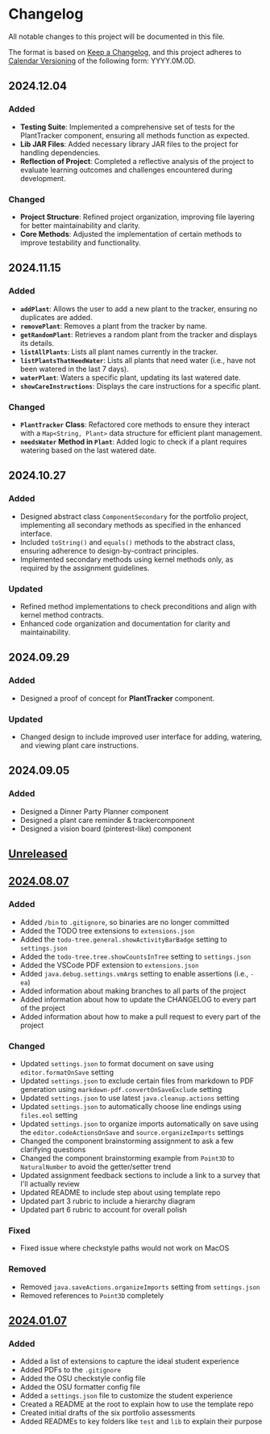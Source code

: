 # Changelog

All notable changes to this project will be documented in this file.

The format is based on [Keep a Changelog](https://keepachangelog.com/en/1.1.0/),
and this project adheres to [Calendar Versioning](https://calver.org/) of
the following form: YYYY.0M.0D.

## 2024.12.04
### Added
- **Testing Suite**: Implemented a comprehensive set of tests for the PlantTracker component, ensuring all methods function as expected.
- **Lib JAR Files**: Added necessary library JAR files to the project for handling dependencies.
- **Reflection of Project**: Completed a reflective analysis of the project to evaluate learning outcomes and challenges encountered during development.

### Changed
- **Project Structure**: Refined project organization, improving file layering for better maintainability and clarity.
- **Core Methods**: Adjusted the implementation of certain methods to improve testability and functionality.

## 2024.11.15
### Added
- **`addPlant`**: Allows the user to add a new plant to the tracker, ensuring no duplicates are added.
- **`removePlant`**: Removes a plant from the tracker by name.
- **`getRandomPlant`**: Retrieves a random plant from the tracker and displays its details.
- **`listAllPlants`**: Lists all plant names currently in the tracker.
- **`listPlantsThatNeedWater`**: Lists all plants that need water (i.e., have not been watered in the last 7 days).
- **`waterPlant`**: Waters a specific plant, updating its last watered date.
- **`showCareInstructions`**: Displays the care instructions for a specific plant.

### Changed
- **`PlantTracker` Class**: Refactored core methods to ensure they interact with a `Map<String, Plant>` data structure for efficient plant management.
- **`needsWater` Method in `Plant`**: Added logic to check if a plant requires watering based on the last watered date.

## 2024.10.27

### Added

- Designed abstract class `ComponentSecondary` for the portfolio project, implementing all secondary methods as specified in the enhanced interface.
- Included `toString()` and `equals()` methods to the abstract class, ensuring adherence to design-by-contract principles.
- Implemented secondary methods using kernel methods only, as required by the assignment guidelines.

### Updated

- Refined method implementations to check preconditions and align with kernel method contracts.
- Enhanced code organization and documentation for clarity and maintainability.

## 2024.09.29

### Added

- Designed a proof of concept for **PlantTracker** component.

### Updated

- Changed design to include improved user interface for adding, watering, and viewing plant care instructions.


## 2024.09.05

### Added

- Designed a Dinner Party Planner component
- Designed a plant care reminder & trackercomponent
- Designed a vision board (pinterest-like) component

## [Unreleased]

## [2024.08.07]

### Added

- Added `/bin` to `.gitignore`, so binaries are no longer committed
- Added the TODO tree extensions to `extensions.json`
- Added the `todo-tree.general.showActivityBarBadge` setting to `settings.json`
- Added the `todo-tree.tree.showCountsInTree` setting to `settings.json`
- Added the VSCode PDF extension to `extensions.json`
- Added `java.debug.settings.vmArgs` setting to enable assertions (i.e., `-ea`)
- Added information about making branches to all parts of the project
- Added information about how to update the CHANGELOG to every part of the
  project
- Added information about how to make a pull request to every part of the
  project

### Changed

- Updated `settings.json` to format document on save using `editor.formatOnSave`
  setting
- Updated `settings.json` to exclude certain files from markdown to PDF
  generation using `markdown-pdf.convertOnSaveExclude` setting
- Updated `settings.json` to use latest `java.cleanup.actions` setting
- Updated `settings.json` to automatically choose line endings using `files.eol`
  setting
- Updated `settings.json` to organize imports automatically on save using the
  `editor.codeActionsOnSave` and `source.organizeImports` settings
- Changed the component brainstorming assignment to ask a few clarifying
  questions
- Changed the component brainstorming example from `Point3D` to `NaturalNumber`
  to avoid the getter/setter trend
- Updated assignment feedback sections to include a link to a survey that
  I'll actually review
- Updated README to include step about using template repo
- Updated part 3 rubric to include a hierarchy diagram
- Updated part 6 rubric to account for overall polish

### Fixed

- Fixed issue where checkstyle paths would not work on MacOS

### Removed

- Removed `java.saveActions.organizeImports` setting from `settings.json`
- Removed references to `Point3D` completely

## [2024.01.07]

### Added

- Added a list of extensions to capture the ideal student experience
- Added PDFs to the `.gitignore`
- Added the OSU checkstyle config file
- Added the OSU formatter config file
- Added a `settings.json` file to customize the student experience
- Created a README at the root to explain how to use the template repo
- Created initial drafts of the six portfolio assessments
- Added READMEs to key folders like `test` and `lib` to explain their purpose

[unreleased]: https://github.com/jrg94/portfolio-project/compare/v2024.08.07...HEAD
[2024.08.07]: https://github.com/jrg94/portfolio-project/compare/v2024.01.07...v2024.08.07
[2024.01.07]: https://github.com/jrg94/portfolio-project/releases/tag/v2024.01.07
